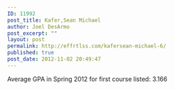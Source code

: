 ```yaml
---
ID: 11992
post_title: Kafer,Sean Michael
author: Joel DesArmo
post_excerpt: ""
layout: post
permalink: http://effrtlss.com/kafersean-michael-6/
published: true
post_date: 2012-11-02 20:49:47
---
```

<p>Average GPA in Spring 2012 for first course listed: 3.166</p>
